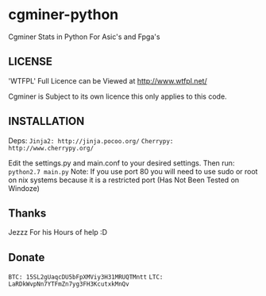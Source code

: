 cgminer-python
==============

Cgminer Stats in Python For Asic's and Fpga's

LICENSE
-------
'WTFPL'
Full Licence can be Viewed at http://www.wtfpl.net/

Cgminer is Subject to its own licence this only applies to this code.

INSTALLATION
------------
Deps: 
`Jinja2: http://jinja.pocoo.org/`
`Cherrypy: http://www.cherrypy.org/`

Edit the settings.py and main.conf to your desired settings.
Then run:
`python2.7 main.py`
Note: If you use port 80 you will need to use sudo or root on nix systems because it is a restricted port (Has Not Been Tested on Windoze)

Thanks
------
Jezzz For his Hours of help :D

Donate
------
`BTC: 15SL2gUaqcDU5bFpXMViy3H31MRUQTMntt`
`LTC: LaRDkWvpNn7YTFmZn7yg3FH3KcutxkMnQv`
